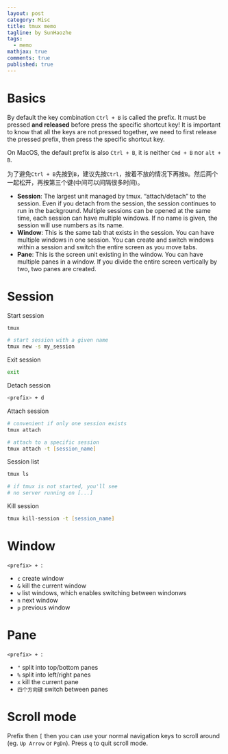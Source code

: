 ```yaml
---
layout: post
category: Misc     
title: tmux memo  
tagline: by SunHaozhe
tags: 
  - memo
mathjax: true
comments: true
published: true
---
```


# Basics 

By default the key combination `Ctrl + B` is called the prefix. It must be pressed **and released** before press the specific shortcut key! It is important to know that all the keys are not pressed together, we need to first release the pressed prefix, then press the specific shortcut key. 

On MacOS, the default prefix is also `Ctrl + B`, it is neither `Cmd + B` nor `alt + B`.

为了避免`Ctrl + B`先按到`B`，建议先按`Ctrl`，按着不放的情况下再按`B`。然后两个一起松开，再按第三个键(中间可以间隔很多时间)。

* **Session**: The largest unit managed by tmux. “attach/detach” to the session. Even if you detach from the session, the session continues to run in the background. Multiple sessions can be opened at the same time, each session can have multiple windows. If no name is given, the session will use numbers as its name. 
* **Window**: This is the same tab that exists in the session. You can have multiple windows in one session. You can create and switch windows within a session and switch the entire screen as you move tabs.
* **Pane**: This is the screen unit existing in the window. You can have multiple panes in a window. If you divide the entire screen vertically by two, two panes are created.


# Session 

Start session

```zsh
tmux

# start session with a given name
tmux new -s my_session
```

Exit session

```zsh
exit
```

Detach session

```zsh
<prefix> + d
```

Attach session

```zsh
# convenient if only one session exists 
tmux attach

# attach to a specific session
tmux attach -t [session_name]
```

Session list

```zsh
tmux ls

# if tmux is not started, you'll see
# no server running on [...]
```

Kill session

```zsh
tmux kill-session -t [session_name]
```

# Window


`<prefix> + `:

* `c` create window
* `&` kill the current window
* `w` list windows, which enables switching between windonws
* `n` next window
* `p` previous window

# Pane 

`<prefix> + `:

* `"` split into top/bottom panes
* `%` split into left/right panes
* `x` kill the current pane
* `四个方向键` switch between panes



# Scroll mode

Prefix then `[` then you can use your normal navigation keys to scroll around (eg. `Up Arrow` or `PgDn`). Press `q` to quit scroll mode.








































